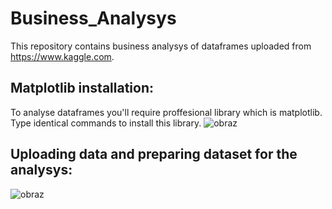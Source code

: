 # Business_Analysys
This repository contains business analysys of dataframes uploaded from https://www.kaggle.com.

## Matplotlib installation: 

To analyse dataframes you'll require proffesional library which is matplotlib. Type identical commands to install this library.
![obraz](https://user-images.githubusercontent.com/77791657/172053226-c57ea2dc-165e-40d9-8e0b-cab537b83770.png)

## Uploading data and preparing dataset for the analysys:

![obraz](https://user-images.githubusercontent.com/77791657/172059360-be30a88b-e3f6-4596-adb8-9ae03620d463.png)


